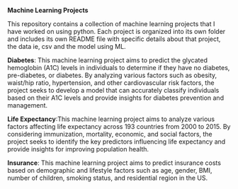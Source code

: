**Machine Learning Projects**

This repository contains a collection of machine learning projects that I have worked on using python. Each project is organized into its own folder and includes its own README file with specific details about that project, the data ie, csv and the model using ML.


**Diabetes**: This machine learning project aims to predict the glycated hemoglobin (A1C) levels in individuals to determine if they have no diabetes, pre-diabetes, or diabetes. By analyzing various factors such as obesity, waist/hip ratio, hypertension, and other cardiovascular risk factors, the project seeks to develop a model that can accurately classify individuals based on their A1C levels and provide insights for diabetes prevention and management.

**Life Expectancy**:This machine learning project aims to analyze various factors affecting life expectancy across 193 countries from 2000 to 2015. By considering immunization, mortality, economic, and social factors, the project seeks to identify the key predictors influencing life expectancy and provide insights for improving population health.

**Insurance**: This machine learning project aims to predict insurance costs based on demographic and lifestyle factors such as age, gender, BMI, number of children, smoking status, and residential region in the US.
